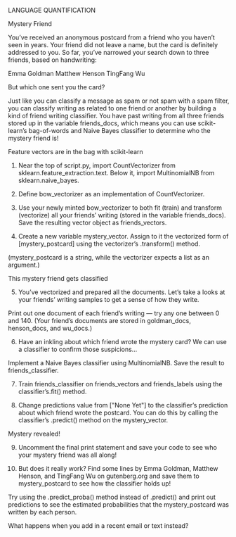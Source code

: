 LANGUAGE QUANTIFICATION

Mystery Friend

You’ve received an anonymous postcard from a friend who you haven’t seen in years. Your friend did not leave a name, but the card is definitely addressed to you. So far, you’ve narrowed your search down to three friends, based on handwriting:

Emma Goldman
Matthew Henson
TingFang Wu

But which one sent you the card?

Just like you can classify a message as spam or not spam with a spam filter, you can classify writing as related to one friend or another by building a kind of friend writing classifier. You have past writing from all three friends stored up in the variable friends_docs, which means you can use scikit-learn’s bag-of-words and Naive Bayes classifier to determine who the mystery friend is!

Feature vectors are in the bag with scikit-learn

1. Near the top of script.py, import CountVectorizer from sklearn.feature_extraction.text. Below it, import MultinomialNB from sklearn.naive_bayes.

2. Define bow_vectorizer as an implementation of CountVectorizer.

3. Use your newly minted bow_vectorizer to both fit (train) and transform (vectorize) all your friends’ writing (stored in the variable friends_docs). Save the resulting vector object as friends_vectors.

4. Create a new variable mystery_vector. Assign to it the vectorized form of [mystery_postcard] using the vectorizer’s .transform() method.

(mystery_postcard is a string, while the vectorizer expects a list as an argument.)

This mystery friend gets classified

5. You’ve vectorized and prepared all the documents. Let’s take a looks at your friends’ writing samples to get a sense of how they write.

Print out one document of each friend’s writing — try any one between 0 and 140. (Your friend’s documents are stored in goldman_docs, henson_docs, and wu_docs.)

6. Have an inkling about which friend wrote the mystery card? We can use a classifier to confirm those suspicions…

Implement a Naive Bayes classifier using MultinomialNB. Save the result to friends_classifier.

7. Train friends_classifier on friends_vectors and friends_labels using the classifier’s.fit() method.

8. Change predictions value from ["None Yet"] to the classifier’s prediction about which friend wrote the postcard. You can do this by calling the classifier’s .predict() method on the mystery_vector.

Mystery revealed!

9. Uncomment the final print statement and save your code to see who your mystery friend was all along!

10. But does it really work? Find some lines by Emma Goldman, Matthew Henson, and TingFang Wu on gutenberg.org and save them to mystery_postcard to see how the classifier holds up!

Try using the .predict_proba() method instead of .predict() and print out predictions to see the estimated probabilities that the mystery_postcard was written by each person.

What happens when you add in a recent email or text instead?